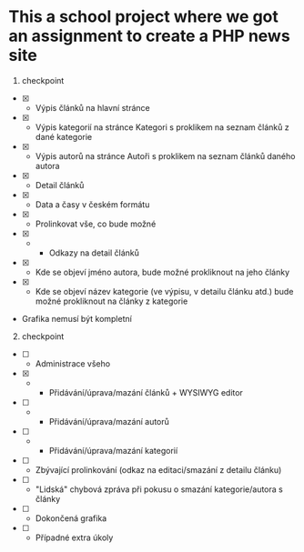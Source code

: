 # This a school project where we got an assignment to create a PHP news site

1. checkpoint

- [x] - Výpis článků na hlavní stránce
- [x] - Výpis kategorií na stránce Kategori s proklikem na seznam článků z dané kategorie
- [x] - Výpis autorů na stránce Autoři s proklikem na seznam článků daného autora
- [x] - Detail článků
- [x] - Data a časy v českém formátu
- [x] - Prolinkovat vše, co bude možné
- [x] - - Odkazy na detail článků
- [x] - Kde se objeví jméno autora, bude možné prokliknout na jeho články
- [x] - Kde se objeví název kategorie (ve výpisu, v detailu článku atd.) bude možné prokliknout na články z kategorie
- Grafika nemusí být kompletní

2. checkpoint

- [ ] - Administrace všeho
- [x] - - Přidávání/úprava/mazání článků + WYSIWYG editor
- [ ] - - Přidávání/úprava/mazání autorů
- [ ] - - Přidávání/úprava/mazání kategorií
- [ ] - Zbývající prolinkování (odkaz na editaci/smazání z detailu článku)
- [ ] - "Lidská" chybová zpráva při pokusu o smazání kategorie/autora s články
- [ ] - Dokončená grafika
- [ ] - Případné extra úkoly
